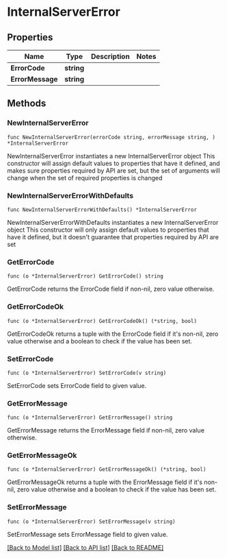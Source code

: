 # InternalServerError

## Properties

Name | Type | Description | Notes
------------ | ------------- | ------------- | -------------
**ErrorCode** | **string** |  | 
**ErrorMessage** | **string** |  | 

## Methods

### NewInternalServerError

`func NewInternalServerError(errorCode string, errorMessage string, ) *InternalServerError`

NewInternalServerError instantiates a new InternalServerError object
This constructor will assign default values to properties that have it defined,
and makes sure properties required by API are set, but the set of arguments
will change when the set of required properties is changed

### NewInternalServerErrorWithDefaults

`func NewInternalServerErrorWithDefaults() *InternalServerError`

NewInternalServerErrorWithDefaults instantiates a new InternalServerError object
This constructor will only assign default values to properties that have it defined,
but it doesn't guarantee that properties required by API are set

### GetErrorCode

`func (o *InternalServerError) GetErrorCode() string`

GetErrorCode returns the ErrorCode field if non-nil, zero value otherwise.

### GetErrorCodeOk

`func (o *InternalServerError) GetErrorCodeOk() (*string, bool)`

GetErrorCodeOk returns a tuple with the ErrorCode field if it's non-nil, zero value otherwise
and a boolean to check if the value has been set.

### SetErrorCode

`func (o *InternalServerError) SetErrorCode(v string)`

SetErrorCode sets ErrorCode field to given value.


### GetErrorMessage

`func (o *InternalServerError) GetErrorMessage() string`

GetErrorMessage returns the ErrorMessage field if non-nil, zero value otherwise.

### GetErrorMessageOk

`func (o *InternalServerError) GetErrorMessageOk() (*string, bool)`

GetErrorMessageOk returns a tuple with the ErrorMessage field if it's non-nil, zero value otherwise
and a boolean to check if the value has been set.

### SetErrorMessage

`func (o *InternalServerError) SetErrorMessage(v string)`

SetErrorMessage sets ErrorMessage field to given value.



[[Back to Model list]](../README.md#documentation-for-models) [[Back to API list]](../README.md#documentation-for-api-endpoints) [[Back to README]](../README.md)


